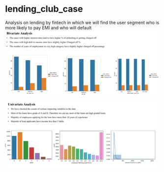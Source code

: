 # lending_club_case
Analysis on lending by fintech in which we will find the user segment who is more likely to pay EMI and who will default
![alt text](https://github.com/suyashm002/lending_club_case/blob/main/bivariate_lending.png)

![alt text](https://github.com/suyashm002/lending_club_case/blob/main/univariate_analysis_lending.png)

